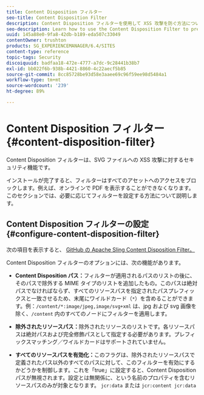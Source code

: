 ```yaml
---
title: Content Disposition フィルター
seo-title: Content Disposition Filter
description: Content Disposition フィルターを使用して XSS 攻撃を防ぐ方法について説明します。
seo-description: Learn how to use the Content Disposition Filter to prevent XSS attacks.
uuid: 145a88e0-9fa8-42db-b189-eda507c33049
contentOwner: trushton
products: SG_EXPERIENCEMANAGER/6.4/SITES
content-type: reference
topic-tags: Security
discoiquuid: badfaa18-472e-4777-a7dc-9c28441b38b7
exl-id: bb022f6b-938b-4421-8860-4c22aecf5b85
source-git-commit: 8cc85728be93d58e3aaee69c96f59ee98d5484a1
workflow-type: tm+mt
source-wordcount: '239'
ht-degree: 89%

---
```


# Content Disposition フィルター {#content-disposition-filter}

Content Disposition フィルターは、SVG ファイルへの XSS 攻撃に対するセキュリティ機能です。

インストールが完了すると、フィルターはすべてのアセットへのアクセスをブロックします。例えば、オンラインで PDF を表示することができなくなります。このセクションでは、必要に応じてフィルターを設定する方法について説明します。

## Content Disposition フィルターの設定 {#configure-content-disposition-filter}

次の項目を表示すると、 [GitHub の Apache Sling Content Disposition Filter。](https://github.com/apache/sling-org-apache-sling-security/blob/master/src/main/java/org/apache/sling/security/impl/ContentDispositionFilterConfiguration.java)

Content Disposition フィルターのオプションには、次の機能があります。

* **Content Disposition パス：**&#x200B;フィルターが適用されるパスのリストの後に、そのパスで除外する MIME タイプのリストを追加したもの。このパスは絶対パスでなければならず、すべてのリソースパスを指定されたパスプレフィックスと一致させるため、末尾にワイルドカード（`*`）を含めることができます。例：`/content/*:image/jpeg,image/svg+xml` は、jpg および svg 画像を除く、`/content` 内のすべてのノードにフィルターを適用します。

* **除外されたリソースパス：**&#x200B;除外されたリソースのリストです。各リソースパスは絶対パスおよび完全修飾パスとして指定する必要があります。プレフィックスマッチング／ワイルドカードはサポートされていません。

* **すべてのリソースパスを有効化：**&#x200B;このフラグは、除外されたリソースパスで定義されたパス以外のすべてのパスに対して、このフィルターを有効にするかどうかを制御します。これを「true」に設定すると、Content Disposition パスが無視されます。設定とは無関係に、という名前のプロパティを含むリソースパスのみが対象となります。 `jcr:data` または
   `jcr:content jcr:data`
